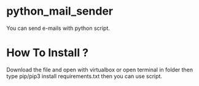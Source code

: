 # python_mail_sender
You can send e-mails with python script.
# How To Install ?
Download the file and open with virtualbox or open terminal in folder then type pip/pip3 install requirements.txt then you can use script.
